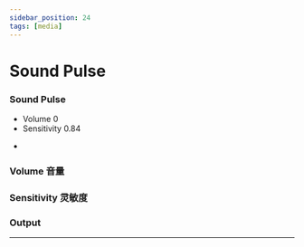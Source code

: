 ```yaml
---
sidebar_position: 24
tags: [media]
---
```


# Sound Pulse



<div className="patch-container">
    <div className="patch processor">
        <h3>Sound Pulse</h3>
        <ul className="inputs">
            <li>Volume <span>0</span></li>
            <li>Sensitivity <span>0.84</span></li>
        </ul>
        <ul className="outputs">
            <li><span className="checkbox-off"></span></li>
        </ul>
    </div>
</div>

### Volume 音量

### Sensitivity 灵敏度

### Output


------
